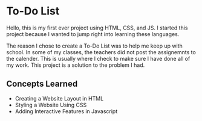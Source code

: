 <h1>To-Do List</h1>
<p>Hello, this is my first ever project using HTML, CSS, and JS. I started this project because I wanted to jump right into learning these languages.</p>
<p>
  The reason I chose to create a To-Do List was to help me keep up with school.
  In some of my classes, the teachers did not post the assignemnts to the calender.
  This is usually where I check to make sure I have done all of my work. This project is a solution to the problem I had.
</p>
<h2>Concepts Learned</h2>
<ul>
  <li>Creating a Website Layout in HTML</li>
  <li>Styling a Website Using CSS</li>
  <li>Adding Interactive Features in Javascript</li>
</ul>
